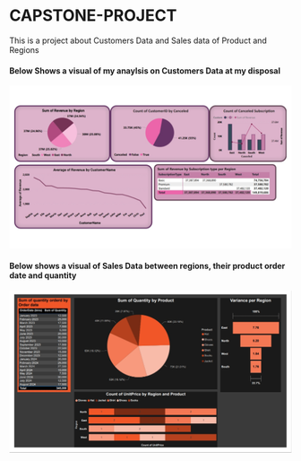 # CAPSTONE-PROJECT 
 This is a project about Customers Data and Sales data of Product and Regions
#### Below Shows a visual of my anaylsis on Customers Data at my disposal
![Customers Data](https://github.com/Oghenerabomeprecious/CAPSTONE-PROJECT/blob/main/CUSTOMER%20DATA%20VISUAL.jpeg)

#### Below shows a visual of Sales Data between regions, their product order date and quantity
![Sales Data](https://github.com/Oghenerabomeprecious/CAPSTONE-PROJECT/blob/main/SALES%20DATA%20VISUAL.jpeg)
